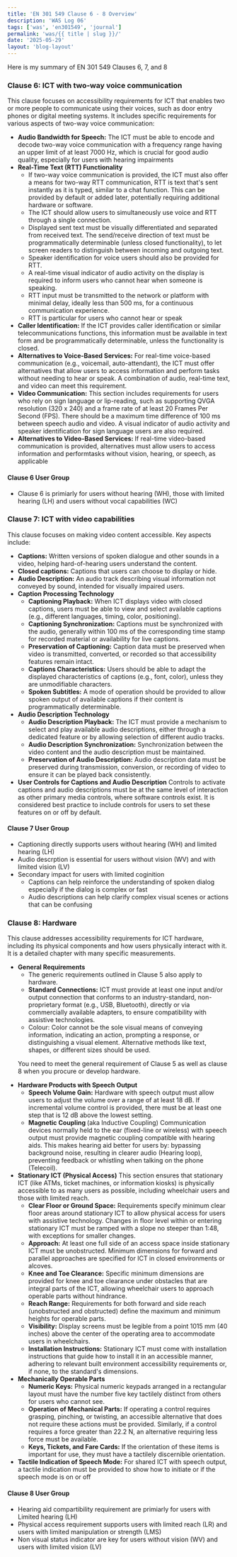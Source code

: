 ```yaml
---
title: 'EN 301 549 Clause 6 - 8 Overview'
description: 'WAS Log 06'
tags: ['was', 'en301549', 'journal']
permalink: 'was/{{ title | slug }}/'
date: '2025-05-29'
layout: 'blog-layout'
---
```


<div class="blog">

  <p>Here is my summary of EN 301 549 Clauses 6, 7, and 8</p>

  <h3>Clause 6: ICT with two-way voice communication</h3>
  <p>This clause focuses on accessibility requirements for ICT that enables two or more people to communicate using
    their voices, such as door entry phones or digital meeting systems. It includes specific requirements for various
    aspects of two-way voice communication:</p>
  <ul>
    <li><strong>Audio Bandwidth for Speech:</strong> The ICT must be able to encode and decode two-way voice
      communication with a frequency range having an upper limit of at least 7000 Hz, which is crucial for good audio
      quality, especially for users with hearing impairments</li>
    <li><strong>Real-Time Text (RTT) Functionality</strong>
      <ul>
        <li>If two-way voice communication is provided, the ICT must also offer a means for two-way RTT communication,
          RTT is text that's sent instantly as it is typed, similar to a chat function.
          This can be provided by default or added later, potentially requiring additional hardware or software.</li>
        <li>The ICT should allow users to simultaneously use voice and RTT through a single connection.</li>
        <li>Displayed sent text must be visually differentiated and separated from received text. The send/receive
          direction of text must be programmatically determinable (unless closed functionality), to let screen readers
          to distinguish between incoming and outgoing text.</li>
        <li>Speaker identification for voice users should also be provided for RTT.</li>
        <li>A real-time visual indicator of audio activity on the display is required to inform users who cannot hear
          when someone is speaking.</li>
        <li>RTT input must be transmitted to the network or platform with minimal delay, ideally less than 500 ms, for a
          continuous communication experience.</li>
        <li>RTT is particular for users who cannot hear or speak</li>
      </ul>
    </li>
    <li><strong>Caller Identification:</strong> If the ICT provides caller identification or similar telecommunications
      functions, this information must be available in text form and be programmatically determinable, unless the
      functionality is closed.</li>
    <li><strong>Alternatives to Voice-Based Services:</strong> For real-time voice-based communication (e.g., voicemail,
      auto-attendant), the ICT must offer alternatives that allow users to access information and perform tasks without
      needing to hear or speak. A combination of audio, real-time text, and video can meet this requirement.</li>
    <li><strong>Video Communication:</strong> This section includes requirements for users who rely on sign language or
      lip-reading, such as supporting QVGA resolution (320 x 240) and a frame rate of at least 20 Frames Per Second
      (FPS). There should be a maximum time difference of 100 ms between speech audio and video. A visual indicator of
      audio activity and speaker identification for sign language users are also required.</li>
    <li><strong>Alternatives to Video-Based Services: </strong> If real-time video-based communication is provided,
      alternatives must allow users to access information and performtasks without vision, hearing, or speech, as
      applicable</li>
  </ul>
  <h4>Clause 6 User Group</h4>
  <ul>
    <li>Clause 6 is primiarly for users without hearing (WH), those with limited hearing (LH) and users without vocal
      capabilities (WC)</li>
  </ul>

  <h3>Clause 7: ICT with video capabilities</h3>
  <p>This clause focuses on making video content accessible. Key aspects include:</p>
  <ul>
    <li><strong>Captions:</strong> Written versions of spoken dialogue and other sounds in a video, helping
      hard-of-hearing users understand the
      content.</li>
    <li><strong>Closed captions:</strong> Captions that users can choose to display or hide.</li>
    <li><strong>Audio Description:</strong> An audio track describing visual information not conveyed by sound, intended
      for visually impaired users.</li>
    <li><strong>Caption Processing Technology</strong>
      <ul>
        <li><strong>Captioning Playback:</strong> When ICT displays video with closed captions, users must be able to
          view and select available captions (e.g., different languages, timing, color, positioning).</li>
        <li><strong>Captioning Synchronization:</strong> Captions must be synchronized with the audio, generally within
          100 ms of the corresponding time stamp for recorded material or availability for live captions.</li>
        <li><strong>Preservation of Captioning:</strong> Caption data must be preserved when video is transmitted,
          converted, or recorded so that accessibility features remain intact.</li>
        <li><strong>Captions Characteristics:</strong> Users should be able to adapt the displayed characteristics of
          captions (e.g., font, color), unless they are unmodifiable characters.</li>
        <li><strong>Spoken Subtitles:</strong> A mode of operation should be provided to allow spoken output of
          available captions if their content is programmatically determinable.</li>
      </ul>
    </li>
    <li><strong>Audio Description Technology</strong>
      <ul>
        <li><strong>Audio Description Playback:</strong> The ICT must provide a mechanism to select and play available
          audio descriptions, either through a dedicated feature or by allowing selection of different audio tracks.
        </li>
        <li><strong>Audio Description Synchronization:</strong> Synchronization between the video content and the audio
          description must be maintained.</li>
        <li><strong>Preservation of Audio Description:</strong> Audio description data must be preserved during
          transmission, conversion, or recording of video to ensure it can be played back consistently.</li>
      </ul>
    </li>
    <li><strong>User Controls for Captions and Audio Description</strong> Controls to activate captions and audio
      descriptions must be at the same level of interaction as other primary media controls, where software controls
      exist. It is considered best practice to include controls for users to set these features on or off by default.
    </li>
  </ul>

  <h4>Clause 7 User Group</h4>
  <ul>
    <li>Captioning directly supports users without hearing (WH) and limited hearing (LH)</li>
    <li>Audio descrption is essential for users without vision (WV) and with limited vision (LV)</li>
    <li>Secondary impact for users with limited coginition
      <ul>
        <li>Captions can help reinforce the understanding of spoken dialog especially if the dialog is complex or fast
        </li>
        <li>Audio descriptions can help clarify complex visual scenes or actions that can be confusing</li>
      </ul>
    </li>
  </ul>

  <h3>Clause 8: Hardware</h3>
  <p>This clause addresses accessibility requirements for ICT hardware, including its physical components and how users
    physically interact with it. It is a detailed chapter with many specific measurements.</p>

  <ul>
    <li><strong>General Requirements</strong>
      <ul>
        <li>The generic requirements outlined in Clause 5 also apply to hardware.</li>
        <li><strong>Standard Connections:</strong> ICT must provide at least one input and/or output connection that
          conforms to an industry-standard, non-proprietary format (e.g., USB, Bluetooth), directly or via commercially
          available adapters, to ensure compatibility with assistive technologies.</li>
        <li>Colour: Color cannot be the sole visual means of conveying information, indicating an action, prompting a
          response, or distinguishing a visual element. Alternative methods like text, shapes, or different sizes should
          be used.
        </li>
      </ul>
      <p class="note my-5">You need to meet the general requirement of Clause 5 as well as clause 8 when you procure or
        develop hardware.</p>
    </li>
    <li><strong>Hardware Products with Speech Output</strong>
      <ul>
        <li><strong>Speech Volume Gain:</strong> Hardware with speech output must allow users to adjust the volume over
          a range of at least 18 dB. If incremental volume control is provided, there must be at least one step that is
          12 dB above the lowest setting.</li>
        <li><strong>Magnetic Coupling </strong> (aka Inductive Coupling) Communication devices normally held to the ear
          (fixed-line or wireless) with speech output must provide magnetic coupling compatible with hearing aids. This
          makes hearing aid better for users by: bypassing background noise, resulting in clearer audio (Hearing loop),
          preventing feedback or whistling when talking on the phone (Telecoil).
        </li>
      </ul>
    </li>
    <li><strong>Stationary ICT (Physical Access)</strong> This section ensures that stationary ICT (like ATMs, ticket
      machines, or information kiosks) is physically accessible to as many users as possible, including wheelchair users
      and those with limited reach.
      <ul>
        <li><strong>Clear Floor or Ground Space:</strong> Requirements specify minimum clear floor areas around
          stationary ICT to allow physical access for users with assistive technology. Changes in floor level within or
          entering stationary ICT must be ramped with a slope no steeper than 1:48, with exceptions for smaller changes.
        </li>
        <li><strong>Approach:</strong> At least one full side of an access space inside stationary ICT must be
          unobstructed. Minimum dimensions for forward and parallel approaches are specified for ICT in closed
          environments or alcoves.</li>
        <li><strong>Knee and Toe Clearance:</strong> Specific minimum dimensions are provided for knee and toe clearance
          under obstacles that are integral parts of the ICT, allowing wheelchair users to approach operable parts
          without hindrance.</li>
        <li><strong>Reach Range:</strong> Requirements for both forward and side reach (unobstructed and obstructed)
          define the maximum and minimum heights for operable parts.</li>
        <li><strong>Visibility:</strong> Display screens must be legible from a point 1015 mm (40 inches) above the
          center of the operating area to accommodate users in wheelchairs.</li>
        <li><strong>Installation Instructions:</strong> Stationary ICT must come with installation instructions that
          guide how to install it in an accessible manner, adhering to relevant built environment accessibility
          requirements or, if none, to the standard's dimensions.
        </li>
      </ul>
    </li>
    <li><strong>Mechanically Operable Parts</strong>
      <ul>
        <li><strong>Numeric Keys:</strong> Physical numeric keypads arranged in a rectangular layout must have the
          number five key tactilely distinct from others for users who cannot see.</li>
        <li><strong>Operation of Mechanical Parts:</strong> If operating a control requires grasping, pinching, or
          twisting, an accessible alternative that does not require these actions must be provided. Similarly, if a
          control requires a force greater than 22.2 N, an alternative requiring less force must be available.</li>
        <li><strong>Keys, Tickets, and Fare Cards:</strong> If the orientation of these items is important for use, they
          must have a tactilely discernible orientation.</li>
      </ul>
    </li>
    <li><strong>Tactile Indication of Speech Mode:</strong> For shared ICT with speech output, a tactile indication must
      be provided to show how to initiate or if the speech mode is on or off</li>
  </ul>
  <h4>Clause 8 User Group</h4>
  <ul>
    <li>Hearing aid compartibility requirement are primiarly for users with Limited hearing (LH)</li>
    <li>Physical access requirement supports users with limited reach (LR) and users with limited manipulation or
      strength (LMS)</li>
    <li>Non visual status indicator are key for users without vision (WV) and users with limited vision (LV)</li>
  </ul>

</div>
